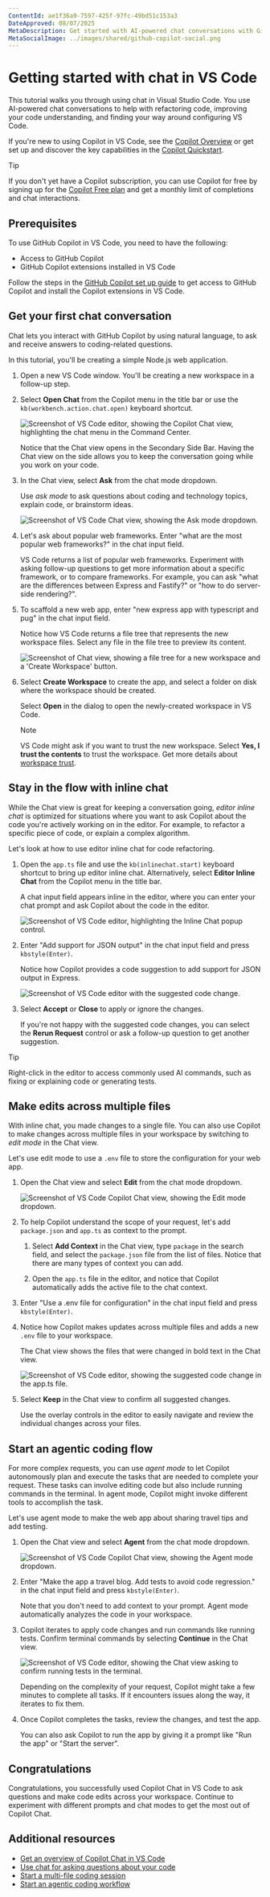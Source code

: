 ```yaml
---
ContentId: ae1f36a9-7597-425f-97fc-49bd51c153a3
DateApproved: 08/07/2025
MetaDescription: Get started with AI-powered chat conversations with GitHub Copilot in Visual Studio Code, inline while you're coding, or in a separate Chat view.
MetaSocialImage: ../images/shared/github-copilot-social.png
---
```

# Getting started with chat in VS Code

This tutorial walks you through using chat in Visual Studio Code. You use AI-powered chat conversations to help with refactoring code, improving your code understanding, and finding your way around configuring VS Code.

If you're new to using Copilot in VS Code, see the [Copilot Overview](/docs/copilot/overview.md) or get set up and discover the key capabilities in the [Copilot Quickstart](/docs/copilot/getting-started.md).

> [!TIP]
> If you don't yet have a Copilot subscription, you can use Copilot for free by signing up for the [Copilot Free plan](https://github.com/github-copilot/signup) and get a monthly limit of completions and chat interactions.

## Prerequisites

To use GitHub Copilot in VS Code, you need to have the following:

* Access to GitHub Copilot
* GitHub Copilot extensions installed in VS Code

Follow the steps in the [GitHub Copilot set up guide](/docs/copilot/setup.md) to get access to GitHub Copilot and install the Copilot extensions in VS Code.

## Get your first chat conversation

Chat lets you interact with GitHub Copilot by using natural language, to ask and receive answers to coding-related questions.

In this tutorial, you'll be creating a simple Node.js web application.

1. Open a new VS Code window. You'll be creating a new workspace in a follow-up step.

1. Select **Open Chat** from the Copilot menu in the title bar or use the `kb(workbench.action.chat.open)` keyboard shortcut.

    ![Screenshot of VS Code editor, showing the Copilot Chat view, highlighting the chat menu in the Command Center.](./images/getting-started-chat/copilot-chat-menu-command-center.png)

    Notice that the Chat view opens in the Secondary Side Bar. Having the Chat view on the side allows you to keep the conversation going while you work on your code.

1. In the Chat view, select **Ask** from the chat mode dropdown.

    Use _ask mode_ to ask questions about coding and technology topics, explain code, or brainstorm ideas.

    ![Screenshot of VS Code Chat view, showing the Ask mode dropdown.](./images/getting-started-chat/copilot-chat-ask-mode.png)

1. Let's ask about popular web frameworks. Enter "what are the most popular web frameworks?" in the chat input field.

    VS Code returns a list of popular web frameworks. Experiment with asking follow-up questions to get more information about a specific framework, or to compare frameworks. For example, you can ask "what are the differences between Express and Fastify?" or "how to do server-side rendering?".

1. To scaffold a new web app, enter "new express app with typescript and pug" in the chat input field.

    Notice how VS Code returns a file tree that represents the new workspace files. Select any file in the file tree to preview its content.

    ![Screenshot of Chat view, showing a file tree for a new workspace and a 'Create Workspace' button.](./images/getting-started-chat/copilot-chat-view-workspace-file-tree.png)

1. Select **Create Workspace** to create the app, and select a folder on disk where the workspace should be created.

    Select **Open** in the dialog to open the newly-created workspace in VS Code.

    > [!NOTE]
    > VS Code might ask if you want to trust the new workspace. Select **Yes, I trust the contents** to trust the workspace. Get more details about [workspace trust](/docs/editing/workspaces/workspace-trust.md).

## Stay in the flow with inline chat

While the Chat view is great for keeping a conversation going, _editor inline chat_ is optimized for situations where you want to ask Copilot about the code you're actively working on in the editor. For example, to refactor a specific piece of code, or explain a complex algorithm.

Let's look at how to use editor inline chat for code refactoring.

1. Open the `app.ts` file and use the `kb(inlinechat.start)` keyboard shortcut to bring up editor inline chat. Alternatively, select **Editor Inline Chat** from the Copilot menu in the title bar.

    A chat input field appears inline in the editor, where you can enter your chat prompt and ask Copilot about the code in the editor.

    ![Screenshot of VS Code editor, highlighting the Inline Chat popup control.](./images/getting-started-chat/copilot-inline-chat-popup.png)

1. Enter "Add support for JSON output" in the chat input field and press `kbstyle(Enter)`.

    Notice how Copilot provides a code suggestion to add support for JSON output in Express.

    ![Screenshot of VS Code editor with the suggested code change.](./images/getting-started-chat/copilot-inline-chat-json-support.png)

1. Select **Accept** or **Close** to apply or ignore the changes.

    If you're not happy with the suggested code changes, you can select the **Rerun Request** control or ask a follow-up question to get another suggestion.

> [!TIP]
> Right-click in the editor to access commonly used AI commands, such as fixing or explaining code or generating tests.

## Make edits across multiple files

With inline chat, you made changes to a single file. You can also use Copilot to make changes across multiple files in your workspace by switching to _edit mode_ in the Chat view.

Let's use edit mode to use a `.env` file to store the configuration for your web app.

1. Open the Chat view and select **Edit** from the chat mode dropdown.

    ![Screenshot of VS Code Copilot Chat view, showing the Edit mode dropdown.](./images/getting-started-chat/chat-mode-dropdown-edit.png)

1. To help Copilot understand the scope of your request, let's add `package.json` and `app.ts` as context to the prompt.

    1. Select **Add Context** in the Chat view, type `package` in the search field, and select the `package.json` file from the list of files. Notice that there are many types of context you can add.

    1. Open the `app.ts` file in the editor, and notice that Copilot automatically adds the active file to the chat context.

1. Enter "Use a .env file for configuration" in the chat input field and press `kbstyle(Enter)`.

1. Notice how Copilot makes updates across multiple files and adds a new `.env` file to your workspace.

    The Chat view shows the files that were changed in bold text in the Chat view.

    ![Screenshot of VS Code editor, showing the suggested code change in the app.ts file.](./images/getting-started-chat/copilot-inline-chat-env-file.png)

1. Select **Keep** in the Chat view to confirm all suggested changes.

    Use the overlay controls in the editor to easily navigate and review the individual changes across your files.

## Start an agentic coding flow

For more complex requests, you can use _agent mode_ to let Copilot autonomously plan and execute the tasks that are needed to complete your request. These tasks can involve editing code but also include running commands in the terminal. In agent mode, Copilot might invoke different tools to accomplish the task.

Let's use agent mode to make the web app about sharing travel tips and add testing.

1. Open the Chat view and select **Agent** from the chat mode dropdown.

    ![Screenshot of VS Code Copilot Chat view, showing the Agent mode dropdown.](./images/getting-started-chat/chat-mode-dropdown-agent.png)

1. Enter "Make the app a travel blog. Add tests to avoid code regression." in the chat input field and press `kbstyle(Enter)`.

    Note that you don't need to add context to your prompt. Agent mode automatically analyzes the code in your workspace.

1. Copilot iterates to apply code changes and run commands like running tests. Confirm terminal commands by selecting **Continue** in the Chat view.

    ![Screenshot of VS Code editor, showing the Chat view asking to confirm running tests in the terminal.](./images/getting-started-chat/copilot-chat-agent-terminal.png)

    Depending on the complexity of your request, Copilot might take a few minutes to complete all tasks. If it encounters issues along the way, it iterates to fix them.

1. Once Copilot completes the tasks, review the changes, and test the app.

    You can also ask Copilot to run the app by giving it a prompt like "Run the app" or "Start the server".

## Congratulations

Congratulations, you successfully used Copilot Chat in VS Code to ask questions and make code edits across your workspace. Continue to experiment with different prompts and chat modes to get the most out of Copilot Chat.

## Additional resources

* [Get an overview of Copilot Chat in VS Code](/docs/copilot/chat/copilot-chat.md)
* [Use chat for asking questions about your code](/docs/copilot/chat/chat-ask-mode.md)
* [Start a multi-file coding session](/docs/copilot/chat/copilot-edits.md)
* [Start an agentic coding workflow](/docs/copilot/chat/chat-agent-mode.md)
